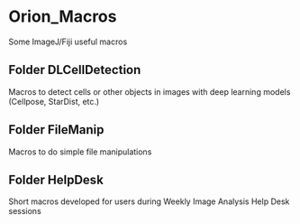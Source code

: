 # Orion_Macros
Some ImageJ/Fiji useful macros

## Folder DLCellDetection
Macros to detect cells or other objects in images with deep learning models (Cellpose, StarDist, etc.)

## Folder FileManip
Macros to do simple file manipulations

## Folder HelpDesk
Short macros developed for users during Weekly Image Analysis Help Desk sessions


